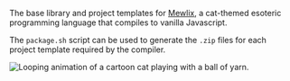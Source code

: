 The base library and project templates for [Mewlix](https://github.com/KBMackenzie/mewlix), a cat-themed esoteric programming language that compiles to vanilla Javascript.

The `package.sh` script can be used to generate the `.zip` files for each project template required by the compiler.

![Looping animation of a cartoon cat playing with a ball of yarn.](https://github.com/KBMackenzie/mewlix/wiki/imgs/cat-yarnball.webp)
